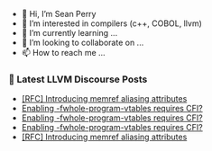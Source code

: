 - 👋 Hi, I’m Sean Perry
- 👀 I’m interested in compilers (c++, COBOL, llvm)
- 🌱 I’m currently learning ...
- 💞️ I’m looking to collaborate on ...
- 📫 How to reach me ...

<!---
s66perry/s66perry is a ✨ special ✨ repository because its `README.md` (this file) appears on your GitHub profile.
You can click the Preview link to take a look at your changes.
--->
### 📕 Latest LLVM Discourse Posts

<!-- DISCOURSE-LLVM:START -->
- [[RFC] Introducing memref aliasing attributes](https://discourse.llvm.org/t/rfc-introducing-memref-aliasing-attributes/88049#post_10)
- [Enabling -fwhole-program-vtables requires CFI?](https://discourse.llvm.org/t/enabling-fwhole-program-vtables-requires-cfi/88081#post_4)
- [Enabling -fwhole-program-vtables requires CFI?](https://discourse.llvm.org/t/enabling-fwhole-program-vtables-requires-cfi/88081#post_3)
- [Enabling -fwhole-program-vtables requires CFI?](https://discourse.llvm.org/t/enabling-fwhole-program-vtables-requires-cfi/88081#post_2)
- [[RFC] Introducing memref aliasing attributes](https://discourse.llvm.org/t/rfc-introducing-memref-aliasing-attributes/88049#post_9)
<!-- DISCOURSE-LLVM:END -->
